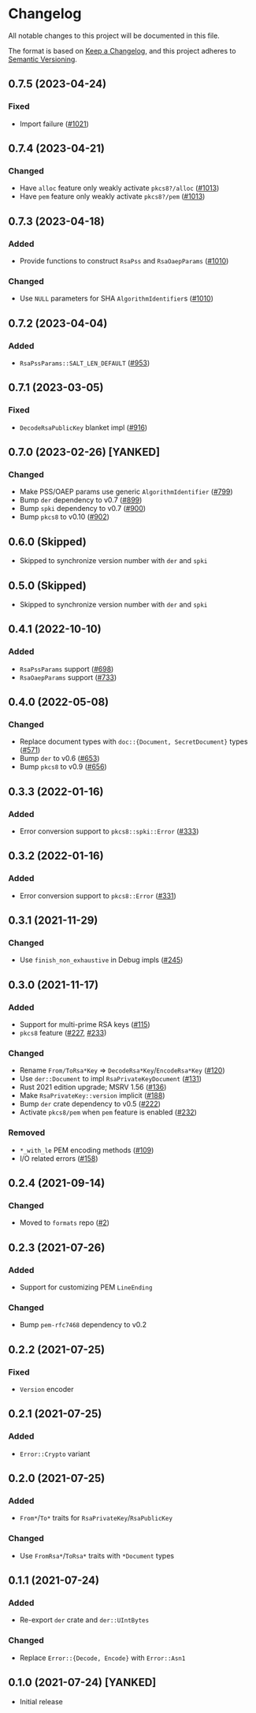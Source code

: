 # Changelog
All notable changes to this project will be documented in this file.

The format is based on [Keep a Changelog](https://keepachangelog.com/en/1.0.0/),
and this project adheres to [Semantic Versioning](https://semver.org/spec/v2.0.0.html).

## 0.7.5 (2023-04-24)
### Fixed
- Import failure ([#1021])

[#1021]: https://github.com/RustCrypto/formats/pull/1021

## 0.7.4 (2023-04-21)
### Changed
- Have `alloc` feature only weakly activate `pkcs8?/alloc` ([#1013])
- Have `pem` feature only weakly activate `pkcs8?/pem` ([#1013])

[#1013]: https://github.com/RustCrypto/formats/pull/1013

## 0.7.3 (2023-04-18)
### Added
- Provide functions to construct `RsaPss` and `RsaOaepParams` ([#1010])

### Changed
- Use `NULL` parameters for SHA `AlgorithmIdentifier`s ([#1010])

[#1010]: https://github.com/RustCrypto/formats/pull/1010

## 0.7.2 (2023-04-04)
### Added
- `RsaPssParams::SALT_LEN_DEFAULT` ([#953])

[#953]: https://github.com/RustCrypto/formats/pull/953

## 0.7.1 (2023-03-05)
### Fixed
- `DecodeRsaPublicKey` blanket impl ([#916])

[#916]: https://github.com/RustCrypto/formats/pull/916

## 0.7.0 (2023-02-26) [YANKED]
### Changed
- Make PSS/OAEP params use generic `AlgorithmIdentifier` ([#799])
- Bump `der` dependency to v0.7 ([#899])
- Bump `spki` dependency to v0.7 ([#900])
- Bump `pkcs8` to v0.10 ([#902])

[#799]: https://github.com/RustCrypto/formats/pull/799
[#899]: https://github.com/RustCrypto/formats/pull/899
[#900]: https://github.com/RustCrypto/formats/pull/900
[#902]: https://github.com/RustCrypto/formats/pull/902

## 0.6.0 (Skipped)
- Skipped to synchronize version number with `der` and `spki`

## 0.5.0 (Skipped)
- Skipped to synchronize version number with `der` and `spki`

## 0.4.1 (2022-10-10)
### Added
- `RsaPssParams` support ([#698])
- `RsaOaepParams` support ([#733])

[#698]: https://github.com/RustCrypto/formats/pull/698
[#733]: https://github.com/RustCrypto/formats/pull/733

## 0.4.0 (2022-05-08)
### Changed
- Replace document types with `doc::{Document, SecretDocument}` types ([#571])
- Bump `der` to v0.6 ([#653])
- Bump `pkcs8` to v0.9 ([#656])

[#571]: https://github.com/RustCrypto/formats/pull/571
[#653]: https://github.com/RustCrypto/formats/pull/653
[#656]: https://github.com/RustCrypto/formats/pull/656

## 0.3.3 (2022-01-16)
### Added
- Error conversion support to `pkcs8::spki::Error` ([#333])

[#333]: https://github.com/RustCrypto/formats/pull/331

## 0.3.2 (2022-01-16)
### Added
- Error conversion support to `pkcs8::Error` ([#331])

[#331]: https://github.com/RustCrypto/formats/pull/331

## 0.3.1 (2021-11-29)
### Changed
- Use `finish_non_exhaustive` in Debug impls ([#245])

[#245]: https://github.com/RustCrypto/formats/pull/245

## 0.3.0 (2021-11-17)
### Added
- Support for multi-prime RSA keys ([#115])
- `pkcs8` feature ([#227], [#233])

### Changed
- Rename `From/ToRsa*Key` => `DecodeRsa*Key`/`EncodeRsa*Key` ([#120])
- Use `der::Document` to impl `RsaPrivateKeyDocument` ([#131])
- Rust 2021 edition upgrade; MSRV 1.56 ([#136])
- Make `RsaPrivateKey::version` implicit ([#188])
- Bump `der` crate dependency to v0.5 ([#222])
- Activate `pkcs8/pem` when `pem` feature is enabled ([#232])

### Removed
- `*_with_le` PEM encoding methods ([#109])
- I/O related errors ([#158])

[#109]: https://github.com/RustCrypto/formats/pull/109
[#115]: https://github.com/RustCrypto/formats/pull/115
[#120]: https://github.com/RustCrypto/formats/pull/120
[#131]: https://github.com/RustCrypto/formats/pull/131
[#136]: https://github.com/RustCrypto/formats/pull/136
[#158]: https://github.com/RustCrypto/formats/pull/158
[#188]: https://github.com/RustCrypto/formats/pull/188
[#222]: https://github.com/RustCrypto/formats/pull/222
[#227]: https://github.com/RustCrypto/formats/pull/227
[#232]: https://github.com/RustCrypto/formats/pull/232
[#233]: https://github.com/RustCrypto/formats/pull/233

## 0.2.4 (2021-09-14)
### Changed
- Moved to `formats` repo ([#2])

[#2]: https://github.com/RustCrypto/formats/pull/2

## 0.2.3 (2021-07-26)
### Added
- Support for customizing PEM `LineEnding`

### Changed
- Bump `pem-rfc7468` dependency to v0.2

## 0.2.2 (2021-07-25)
### Fixed
- `Version` encoder

## 0.2.1 (2021-07-25)
### Added
- `Error::Crypto` variant

## 0.2.0 (2021-07-25)
### Added
- `From*`/`To*` traits for `RsaPrivateKey`/`RsaPublicKey`

### Changed
- Use `FromRsa*`/`ToRsa*` traits with `*Document` types

## 0.1.1 (2021-07-24)
### Added
- Re-export `der` crate and `der::UIntBytes`

### Changed
- Replace `Error::{Decode, Encode}` with `Error::Asn1`

## 0.1.0 (2021-07-24) [YANKED]
- Initial release
